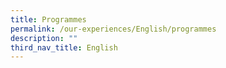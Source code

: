 ```yaml
---
title: Programmes
permalink: /our-experiences/English/programmes
description: ""
third_nav_title: English
---
```

